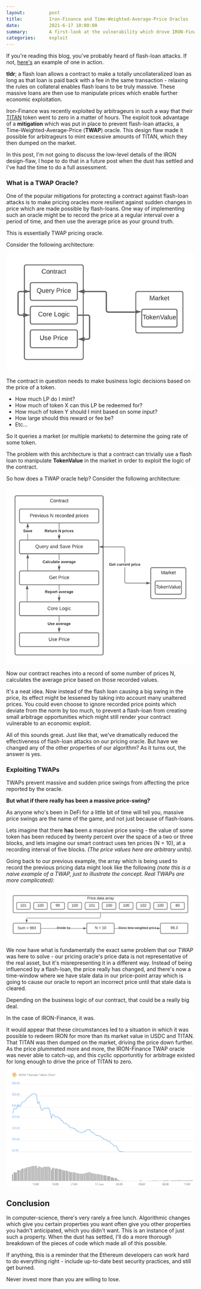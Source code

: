 ```yaml
---
layout:         post
title:          Iron-Finance and Time-Weighted-Average-Price Oracles
date:           2021-6-17 10:00:00
summary:        A first-look at the vulnerability which drove IRON-Finance's TITAN token to zero.
categories:     exploit
---
```


If you're reading this blog, you've probably heard of flash-loan attacks. If not, [here's](https://aftermath.digital/exploit/2021/05/06/Harvest-Finance-Economic-Flash-Loan-Attack-October-2020/) an example of one in action.

 **tldr**; a flash loan allows a contract to make a totally uncollateralized loan as long as that loan is paid back with a fee in the same transaction - relaxing the rules on collateral enables flash loans to be truly massive. These massive loans are then use to manipulate prices which enable further economic exploitation.

Iron-Finance was recently exploited by arbitrageurs in such a way that their [TITAN](https://www.coingecko.com/en/coins/iron-titanium-token) token went to zero in a matter of hours. The exploit took advantage of a **mitigation** which was put in place to prevent flash-loan attacks, a Time-Weighted-Average-Price (**TWAP**) oracle. This design flaw made it possible for arbitrageurs to mint excessive amounts of TITAN, which they then dumped on the market.

In this post, I'm not going to discuss the low-level details of the IRON design-flaw, I hope to do that in a future post when the dust has settled and I've had the time to do a full assessment.

### What is a TWAP Oracle?

One of the popular mitigations for protecting a contract against flash-loan attacks is to make pricing oracles more resilient against sudden changes in price which are made possible by flash-loans. One way of implementing such an oracle might be to record the price at a regular interval over a period of time, and then use the average price as your ground truth.

This is essentially TWAP pricing oracle.

Consider the following architecture:

![single_price_oracle](/images/price_oracle_one.png)

The contract in question needs to make business logic decisions based on the price of a token.

- How much LP do I mint?
- How much of token X can this LP be redeemed for?
- How much of token Y should I mint based on some input?
- How large should this reward or fee be?
- Etc...

So it queries a market (or multiple markets) to determine the going rate of some token.

The problem with this architecture is that a contract can trivially use a flash loan to manipulate **TokenValue** in the market in order to exploit the logic of the contract.

So how does a TWAP oracle help? Consider the following architecture:

![twap_price_oracle](/images/price_oracle_two.png)

Now our contract reaches into a record of some number of prices N,  calculates the average price based on those recorded values.

It's a neat idea. Now instead of the flash loan causing a big swing in the price, its effect might be lessened by taking into account many unaltered prices. You could even choose to ignore recorded price points which deviate from the norm by too much, to prevent a flash-loan from creating small arbitrage opportunities which might still render your contract vulnerable to an economic exploit.

All of this sounds great. Just like that, we've dramatically reduced the effectiveness of flash-loan attacks on our pricing oracle. But have we changed any of the other properties of our algorithm? As it turns out, the answer is yes.

### Exploiting TWAPs

TWAPs prevent massive and sudden price swings from affecting the price reported by the oracle.

**But what if there really has been a massive price-swing?**

As anyone who's been in DeFi for a little bit of time will tell you, massive price swings are the name of the game, and not just because of flash-loans.

Lets imagine that there **has** been a massive price swing - the value of some token has been reduced by twenty percent over the space of a two or three blocks, and lets imagine our smart contract uses ten prices (N = 10), at a recording interval of five blocks. *(The price values here are arbitrary units).*

Going back to our previous example, the array which is being used to record the previous pricing data might look like the following *(note this is a naive example of a TWAP, just to illustrate the concept. Real TWAPs are more complicated)*:

![price_points](/images/twap_price_points.png)

We now have what is fundamentally the exact same problem that our TWAP was here to solve - our pricing oracle's price data is not representative of the real asset, but it's misrepresenting it in a different way. Instead of being influenced by a flash-loan, the price really has changed, and there's now a time-window where we have stale data in our price-point array which is going to cause our oracle to report an incorrect price until that stale data is cleared.

Depending on the business logic of our contract, that could be a really big deal.

In the case of IRON-Finance, it was.

It would appear that these circumstances led to a situation in which it was possible to redeem IRON for more than its market value in USDC and TITAN. That TITAN was then dumped on the market, driving the price down further. As the price plummeted more and more, the IRON-Finance TWAP oracle was never able to catch-up, and this cyclic opportunitiy for arbitrage existed for long enough to drive the price of TITAN to zero.

![titan_price_chart](/images/titan_chart.png)

## Conclusion

In computer-science, there's very rarely a free lunch. Algorithmic changes which give you certain properties you want often give you other properties you hadn't anticipated, which you didn't want. This is an instance of just such a property. When the dust has settled, I'll do a more thorough breakdown of the pieces of code which made all of this possible.

If anything, this is a reminder that the Ethereum developers can work hard to do everything right - include up-to-date best security practices, and still get burned.

Never invest more than you are willing to lose.
